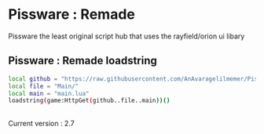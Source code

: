 # Pissware : Remade

Pissware the least original script hub that uses the rayfield/orion ui libary

## Pissware : Remade loadstring
```bash
local github = "https://raw.githubusercontent.com/AnAvaragelilmemer/Pissware/main/"
local file = "Main/"
local main = "main.lua" 
loadstring(game:HttpGet(github..file..main))()
```

##  
Current version : 2.7
